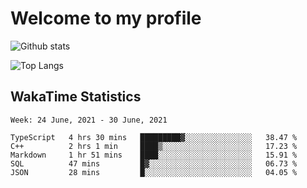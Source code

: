 # Welcome to my profile

![Github stats](https://github-readme-stats.vercel.app/api?username=xinthose&show_icons=true&theme=radical&count_private=true)

![Top Langs](https://github-readme-stats.vercel.app/api/top-langs/?username=xinthose)

## WakaTime Statistics
<!--START_SECTION:waka-->
```text
Week: 24 June, 2021 - 30 June, 2021

TypeScript   4 hrs 30 mins   █████████▓░░░░░░░░░░░░░░░   38.47 % 
C++          2 hrs 1 min     ████▒░░░░░░░░░░░░░░░░░░░░   17.23 % 
Markdown     1 hr 51 mins    ████░░░░░░░░░░░░░░░░░░░░░   15.91 % 
SQL          47 mins         █▓░░░░░░░░░░░░░░░░░░░░░░░   06.73 % 
JSON         28 mins         █░░░░░░░░░░░░░░░░░░░░░░░░   04.05 % 
```
<!--END_SECTION:waka-->

<!-- ![github contribution grid snake animation](https://raw.githubusercontent.com/xinthose/xinthose/dist/github-contribution-grid-snake.svg)

_generated with [Platane/snk](https://github.com/Platane/snk)_ -->
